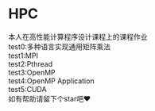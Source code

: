 # HPC
本人在高性能计算程序设计课程上的课程作业<br>
test0:多种语言实现通用矩阵乘法<br>
test1:MPI<br>
test2:Pthread<br>
test3:OpenMP<br>
test4:OpenMP Application<br>
test5:CUDA<br>
如有帮助请留下个star吧❤
